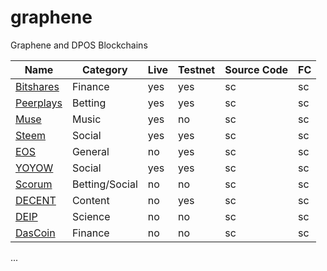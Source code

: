 # graphene
Graphene and DPOS Blockchains

| Name | Category | Live | Testnet | Source Code | FC
| --- | --- | --- | --- | --- | --- |
| [Bitshares](https://bitshares.org/) | Finance | yes | yes | sc | sc |
| [Peerplays](https://www.peerplays.com/) | Betting | yes | yes | sc | sc |
| [Muse](http://museblockchain.com/) | Music | yes | no | sc | sc |
| [Steem](http://steemit.com/) | Social | yes | yes | sc | sc |
| [EOS](https://eos.io/) | General | no | yes | sc | sc |
| [YOYOW](https://yoyow.org/) | Social | yes | yes | sc | sc |
| [Scorum](https://scorumcoins.com/) | Betting/Social | no | no | sc | sc |
| [DECENT](https://decent.ch/) | Content | no | yes | sc | sc |
| [DEIP](http://deip.world/) | Science | no | no | sc | sc |
| [DasCoin](https://dascoin.com) | Finance | no | no | sc | sc |




...
